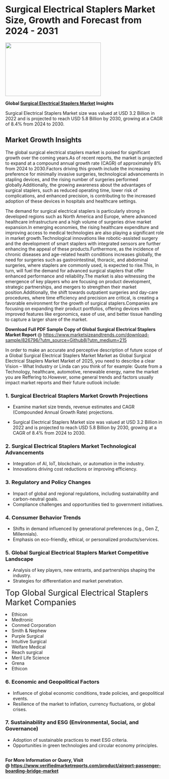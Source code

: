 <H1>Surgical Electrical Staplers Market Size, Growth and Forecast from 2024 - 2031</H1><img class="aligncenter size-medium wp-image-584254" src="https://thirdeyenews.in/wp-content/uploads/2024/09/Global-Market-Research-300x168.jpeg" alt="" width="300" height="168" /><p><strong>Global&nbsp;<a href="https://www.marketsizeandtrends.com/download-sample/826796/?utm_source=Github8j?utm_medium=215">Surgical Electrical Staplers Market</a> Insights</strong></p><p>Surgical Electrical Staplers Market size was valued at USD 3.2 Billion in 2022 and is projected to reach USD 5.8 Billion by 2030, growing at a CAGR of 8.4% from 2024 to 2030.</p><p><h2>Market Growth Insights</h2> <p>The global surgical electrical staplers market is poised for significant growth over the coming years.As of recent reports, the market is projected to expand at a compound annual growth rate (CAGR) of approximately 8% from 2024 to 2030.Factors driving this growth include the increasing preference for minimally invasive surgeries, technological advancements in stapling devices, and the rising number of surgeries performed globally.Additionally, the growing awareness about the advantages of surgical staplers, such as reduced operating time, lower risk of complications, and enhanced precision, is contributing to the increased adoption of these devices in hospitals and healthcare settings.</p> <p>The demand for surgical electrical staplers is particularly strong in developed regions such as North America and Europe, where advanced healthcare infrastructure and a high volume of surgeries drive market expansion.In emerging economies, the rising healthcare expenditure and improving access to medical technologies are also playing a significant role in market growth.Technological innovations like robotic-assisted surgery and the development of smart staplers with integrated sensors are further enhancing the appeal of these products.Furthermore, as the incidence of chronic diseases and age-related health conditions increases globally, the need for surgeries such as gastrointestinal, thoracic, and abdominal surgeries, where staplers are commonly used, is expected to rise.This, in turn, will fuel the demand for advanced surgical staplers that offer enhanced performance and reliability.The market is also witnessing the emergence of key players who are focusing on product development, strategic partnerships, and mergers to strengthen their market position.Additionally, the shift towards outpatient surgeries and day-care procedures, where time efficiency and precision are critical, is creating a favorable environment for the growth of surgical staplers.Companies are focusing on expanding their product portfolios, offering devices with improved features like ergonomics, ease of use, and better tissue handling to capture a larger share of the market.</p> <p><span class=""><strong>Download Full PDF Sample Copy of Global Surgical Electrical Staplers Market Report</strong> @ <a href="https://www.marketsizeandtrends.com/download-sample/826796/?utm_source=Github8j?utm_medium=215" target="_blank">https://www.marketsizeandtrends.com/download-sample/826796/?utm_source=Github8j?utm_medium=215</a></span></p><p>In order to make an accurate and perceptive description of future scope of a Global&nbsp;Surgical Electrical Staplers Market Market as Global&nbsp;Surgical Electrical Staplers Market Market of 2025, you need to describe a clear Vision &ndash; What Industry or Linda can you think of for example: Quote from a Technology, healthcare, automotive, renewable energy, name the market you are Reffering to.However, some general trends and factors usually impact market reports and their future outlook include:</p><h3>1.&nbsp;<strong>Surgical Electrical Staplers Market Growth Projections</strong></h3><ul><li>Examine market size trends, revenue estimates and CAGR (Compounded Annual Growth Rate) projections.</li><li><p>Surgical Electrical Staplers Market size was valued at USD 3.2 Billion in 2022 and is projected to reach USD 5.8 Billion by 2030, growing at a CAGR of 8.4% from 2024 to 2030.</p></li></ul><h3>2.&nbsp;<strong>Surgical Electrical Staplers Market Technological Advancements</strong></h3><ul><li>Integration of AI, IoT, blockchain, or automation in the industry.</li><li>Innovations driving cost reductions or improving efficiency.</li></ul><h3>3.&nbsp;<strong>Regulatory and Policy Changes</strong></h3><ul><li>Impact of global and regional regulations, including sustainability and carbon-neutral goals.</li><li>Compliance challenges and opportunities tied to government initiatives.</li></ul><h3>4.&nbsp;<strong>Consumer Behavior Trends</strong></h3><ul><li>Shifts in demand influenced by generational preferences (e.g., Gen Z, Millennials).</li><li>Emphasis on eco-friendly, ethical, or personalized products/services.</li></ul><h3>5.&nbsp;<strong>Global Surgical Electrical Staplers Market Competitive Landscape</strong></h3><ul><li>Analysis of key players, new entrants, and partnerships shaping the industry.</li><li>Strategies for differentiation and market penetration.</li></ul><p data-pm-slice="1 1 []"><span style="color: inherit; font-family: inherit; font-size: 25px;">Top Global Surgical Electrical Staplers Market Companies</span></p><div class="" data-test-id=""><p><li>Ethicon</li><li> Medtronic</li><li> Conmed Corporation</li><li> Smith & Nephew</li><li> Purple Surgical</li><li> Intuitive Surgical</li><li> Welfare Medical</li><li> Reach surgical</li><li> Meril Life Science</li><li> Grena</li><li> Ethicon</li></p></div><h3>6.&nbsp;<strong>Economic and Geopolitical Factors</strong></h3><ul><li>Influence of global economic conditions, trade policies, and geopolitical events.</li><li>Resilience of the market to inflation, currency fluctuations, or global crises.</li></ul><h3>7.&nbsp;<strong>Sustainability and ESG (Environmental, Social, and Governance)</strong></h3><ul><li>Adoption of sustainable practices to meet ESG criteria.</li><li>Opportunities in green technologies and circular economy principles.</li></ul><h2><strong style="font-size: 14px;">For More Information or Query, Visit @&nbsp;</strong><a style="background-color: #ffffff; font-size: 14px;" href="https://www.marketsizeandtrends.com/report/surgical-electrical-staplers-market/" target="_blank">https://www.verifiedmarketreports.com/product/airport-passenger-boarding-bridge-market</a></h2>